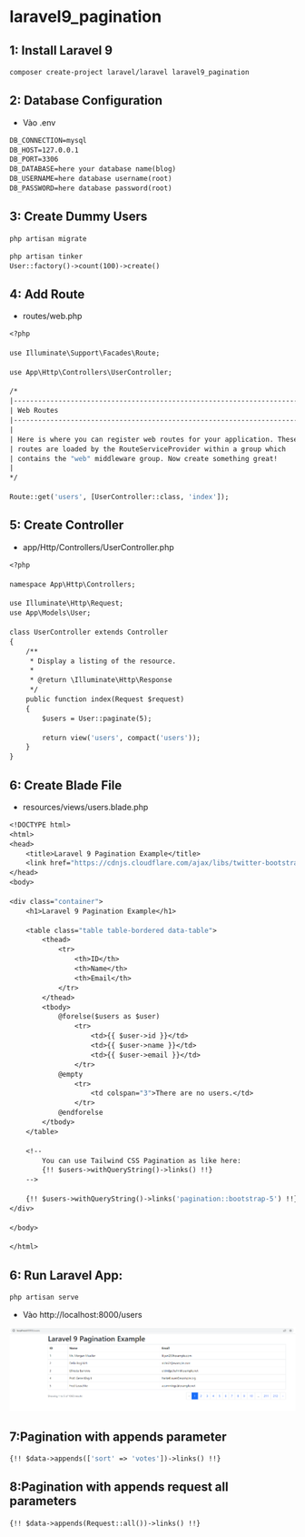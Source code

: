 # laravel9_pagination
## 1: Install Laravel 9
```Dockerfile
composer create-project laravel/laravel laravel9_pagination
```
## 2: Database Configuration
- Vào .env
```Dockerfile
DB_CONNECTION=mysql
DB_HOST=127.0.0.1
DB_PORT=3306
DB_DATABASE=here your database name(blog)
DB_USERNAME=here database username(root)
DB_PASSWORD=here database password(root)
```
## 3: Create Dummy Users
```Dockerfile
php artisan migrate
```
```Dockerfile
php artisan tinker
User::factory()->count(100)->create()
```
## 4: Add Route
- routes/web.php
```Dockerfile
<?php
  
use Illuminate\Support\Facades\Route;
  
use App\Http\Controllers\UserController;
  
/*
|--------------------------------------------------------------------------
| Web Routes
|--------------------------------------------------------------------------
|
| Here is where you can register web routes for your application. These
| routes are loaded by the RouteServiceProvider within a group which
| contains the "web" middleware group. Now create something great!
|
*/
  
Route::get('users', [UserController::class, 'index']);
```
## 5: Create Controller
- app/Http/Controllers/UserController.php
```Dockerfile
<?php
  
namespace App\Http\Controllers;
  
use Illuminate\Http\Request;
use App\Models\User;
  
class UserController extends Controller
{
    /**
     * Display a listing of the resource.
     *
     * @return \Illuminate\Http\Response
     */
    public function index(Request $request)
    {
        $users = User::paginate(5);
  
        return view('users', compact('users'));
    }
}
```
## 6: Create Blade File
- resources/views/users.blade.php
```Dockerfile
<!DOCTYPE html>
<html>
<head>
    <title>Laravel 9 Pagination Example</title>
    <link href="https://cdnjs.cloudflare.com/ajax/libs/twitter-bootstrap/5.0.1/css/bootstrap.min.css" rel="stylesheet">
</head>
<body>
      
<div class="container">
    <h1>Laravel 9 Pagination Example</h1>
  
    <table class="table table-bordered data-table">
        <thead>
            <tr>
                <th>ID</th>
                <th>Name</th>
                <th>Email</th>
            </tr>
        </thead>
        <tbody>
            @forelse($users as $user)
                <tr>
                    <td>{{ $user->id }}</td>
                    <td>{{ $user->name }}</td>
                    <td>{{ $user->email }}</td>
                </tr>
            @empty
                <tr>
                    <td colspan="3">There are no users.</td>
                </tr>
            @endforelse
        </tbody>
    </table>
  
    <!-- 
        You can use Tailwind CSS Pagination as like here:
        {!! $users->withQueryString()->links() !!}        
    -->
  
    {!! $users->withQueryString()->links('pagination::bootstrap-5') !!}
</div>
     
</body>
     
</html>
```
## 6: Run Laravel App:
```Dockerfile
php artisan serve
```
- Vào http://localhost:8000/users

![Container](img.png)

## 7:Pagination with appends parameter
```Dockerfile
{!! $data->appends(['sort' => 'votes'])->links() !!}
```
## 8:Pagination with appends request all parameters
```Dockerfile
{!! $data->appends(Request::all())->links() !!}
```


